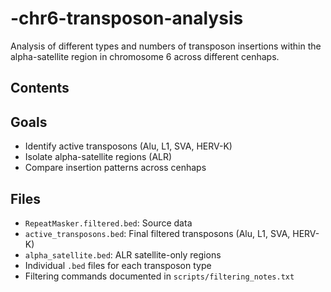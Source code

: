 # -chr6-transposon-analysis
Analysis of different types and numbers of transposon insertions within the alpha-satellite region in chromosome 6 across different cenhaps. 

## Contents

## Goals

- Identify active transposons (Alu, L1, SVA, HERV-K)
- Isolate alpha-satellite regions (ALR)
- Compare insertion patterns across cenhaps

## Files
- `RepeatMasker.filtered.bed`: Source data
- `active_transposons.bed`: Final filtered transposons (Alu, L1, SVA, HERV-K)
- `alpha_satellite.bed`: ALR satellite-only regions
- Individual `.bed` files for each transposon type
- Filtering commands documented in `scripts/filtering_notes.txt`